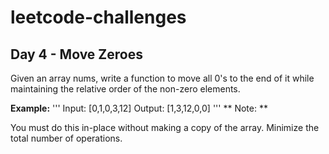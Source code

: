# leetcode-challenges
## Day 4 - Move Zeroes

Given an array nums, write a function to move all 0's to the end of it while maintaining the relative order of the non-zero elements.

**Example:**
'''
Input: [0,1,0,3,12]
Output: [1,3,12,0,0]
'''
** Note: **

You must do this in-place without making a copy of the array.
Minimize the total number of operations.